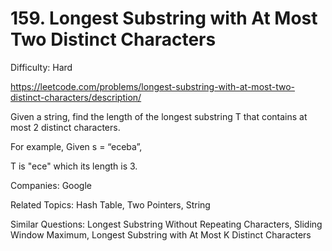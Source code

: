 # 159. Longest Substring with At Most Two Distinct Characters

Difficulty: Hard

https://leetcode.com/problems/longest-substring-with-at-most-two-distinct-characters/description/

Given a string, find the length of the longest substring T that contains at most 2 distinct characters.

For example, Given s = “eceba”,

T is "ece" which its length is 3.

Companies: Google

Related Topics: Hash Table, Two Pointers, String

Similar Questions: Longest Substring Without Repeating Characters, Sliding Window Maximum, Longest Substring with At Most K Distinct Characters
